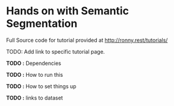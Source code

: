 # Hands on with Semantic Segmentation
Full Source code for tutorial provided at http://ronny.rest/tutorials/

TODO: Add link to specific tutorial page.


**TODO :** Dependencies

**TODO :** How to run this

**TODO :** How to set things up

**TODO :** links to dataset
